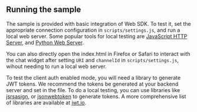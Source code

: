 ## Running the sample

The sample is provided with basic integration of Web SDK. To test it, set the appropriate connection configuration in `scripts/settings.js`, and run a local web server. Some popular tools for local testing are [JavaScript HTTP Server](https://www.npmjs.com/package/http-server), and [Python Web Server](https://developer.mozilla.org/en-US/docs/Learn/Common_questions/set_up_a_local_testing_server#Running_a_simple_local_HTTP_server).

You can also directly open the index.html in Firefox or Safari to interact with the chat widget after setting `URI` and `channelId` in `scripts/settings.js`, wihout needing to run a local web server.


To test the client auth enabled mode, you will need a library to generate JWT tokens. We recommend the tokens be generated at your backend server and set in the file. To do a local testing, you can use libraries like [jsrsasign](https://github.com/kjur/jsrsasign), or [jsonwebtoken](https://github.com/auth0/node-jsonwebtoken) to generate tokens. A more comprehensive list of libraries are available at [jwt.io](https://jwt.io/).
